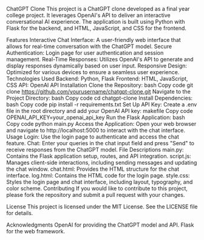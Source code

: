 ChatGPT Clone
This project is a ChatGPT clone developed as a final year college project. It leverages OpenAI's API to deliver an interactive conversational AI experience. The application is built using Python with Flask for the backend, and HTML, JavaScript, and CSS for the frontend.

Features
Interactive Chat Interface: A user-friendly web interface that allows for real-time conversation with the ChatGPT model.
Secure Authentication: Login page for user authentication and session management.
Real-Time Responses: Utilizes OpenAI's API to generate and display responses dynamically based on user input.
Responsive Design: Optimized for various devices to ensure a seamless user experience.
Technologies Used
Backend: Python, Flask
Frontend: HTML, JavaScript, CSS
API: OpenAI API
Installation
Clone the Repository:
bash
Copy code
git clone https://github.com/yourusername/chatgpt-clone.git
Navigate to the Project Directory:
bash
Copy code
cd chatgpt-clone
Install Dependencies:
bash
Copy code
pip install -r requirements.txt
Set Up API Key:
Create a .env file in the root directory and add your OpenAI API key:
makefile
Copy code
OPENAI_API_KEY=your_openai_api_key
Run the Flask Application:
bash
Copy code
python main.py
Access the Application:
Open your web browser and navigate to http://localhost:5000 to interact with the chat interface.
Usage
Login: Use the login page to authenticate and access the chat feature.
Chat: Enter your queries in the chat input field and press "Send" to receive responses from the ChatGPT model.
File Descriptions
main.py: Contains the Flask application setup, routes, and API integration.
script.js: Manages client-side interactions, including sending messages and updating the chat window.
chat.html: Provides the HTML structure for the chat interface.
log.html: Contains the HTML code for the login page.
style.css: Styles the login page and chat interface, including layout, typography, and color scheme.
Contributing
If you would like to contribute to this project, please fork the repository and submit a pull request with your changes.

License
This project is licensed under the MIT License. See the LICENSE file for details.

Acknowledgments
OpenAI for providing the ChatGPT model and API.
Flask for the web framework.
